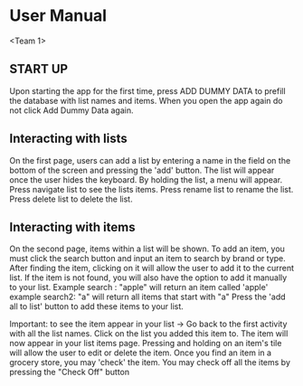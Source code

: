 # User Manual
<Team 1>
## START UP
Upon starting the app for the first time, press ADD DUMMY DATA to prefill the database with list names and items. 
When you open the app again do not click Add Dummy Data again.

## Interacting with lists
On the first page, users can add a list by entering a name in the field on the bottom of the screen and pressing the 'add' button. 
The list will appear once the user hides the keyboard.
By holding the list, a menu will appear.
Press navigate list to see the lists items.
Press rename list to rename the list.
Press delete list to delete the list.

## Interacting with items
On the second page, items within a list will be shown. To add an item, you must click the search button and input an item to search by brand or type. After finding the item, clicking on it will allow the user to add it to the current list. If the item is not found, you will also have the option to add it manually to your list. 
Example search : "apple" will return an item called 'apple'
example search2: "a" will return all items that start with "a"
Press the 'add all to list' button to add these items to your list.

Important: to see the item appear in your list ->
Go back to the first activity with all the list names.
Click on the list you added this item to.
The item will now appear in your list items page.
Pressing and holding on an item's tile will allow the user to edit or delete the item.
Once you find an item in a grocery store, you may 'check' the item.
You may  check off all the items by pressing the "Check Off" button
